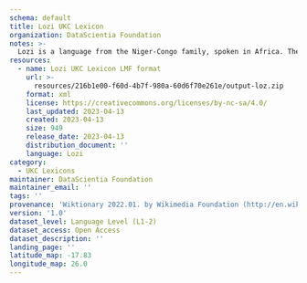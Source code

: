 ```yaml
---
schema: default
title: Lozi UKC Lexicon
organization: DataScientia Foundation
notes: >-
  Lozi is a language from the Niger-Congo family, spoken in Africa. The UKC Lexicon of Lozi is represented as a lexico-semantic network. It consists of words, word senses, synsets, as well as sense-level and synset-level relationships.
resources:
  - name: Lozi UKC Lexicon LMF format
    url: >-
      resources/216b1e00-f60d-4b7f-980a-60d6f70e261e/output-loz.zip
    format: xml
    license: https://creativecommons.org/licenses/by-nc-sa/4.0/
    last_updated: 2023-04-13
    created: 2023-04-13
    size: 949
    release_date: 2023-04-13
    distribution_document: ''
    language: Lozi
category:
  - UKC Lexicons
maintainer: DataScientia Foundation
maintainer_email: ''
tags: ''
provenance: 'Wiktionary 2022.01. by Wikimedia Foundation (http://en.wiktionary.org); CogNet 2.1 by Khuyagbaatar Batsuren, National University of Mongolia (http://cognet.ukc.disi.unitn.it); KinDiv: Kinship Diversity 1.0 by Temuulen Khishigsuren (http://ukc.disi.unitn.it/index.php/kinship/); Princeton WordNet 2.1 by Princeton University (https://wordnet.princeton.edu)'
version: '1.0'
dataset_level: Language Level (L1-2)
dataset_access: Open Access
dataset_description: ''
landing_page: ''
latitude_map: -17.83
longitude_map: 26.0
---
```

